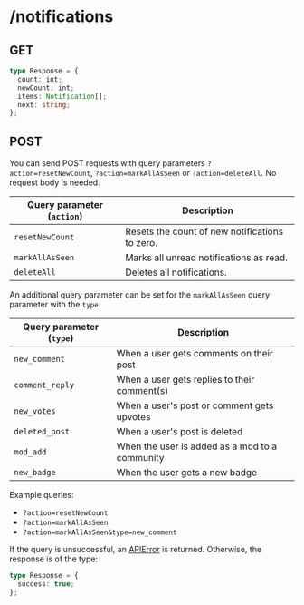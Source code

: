 # /notifications

## GET

```ts
type Response = {
  count: int;
  newCount: int;
  items: Notification[];
  next: string;
};
```

## POST

You can send POST requests with query parameters `?action=resetNewCount`, `?action=markAllAsSeen` or `?action=deleteAll`. No request body is needed.

| Query parameter (`action`) | Description                                    |
| -------------------------- | ---------------------------------------------- |
| `resetNewCount`            | Resets the count of new notifications to zero. |
| `markAllAsSeen`            | Marks all unread notifications as read.        |
| `deleteAll`                | Deletes all notifications.                     |

An additional query parameter can be set for the `markAllAsSeen` query parameter with the `type`.

| Query parameter (`type`) | Description                                    |
| ------------------------ | ---------------------------------------------- |
| `new_comment`            | When a user gets comments on their post        |
| `comment_reply`          | When a user gets replies to their comment(s)   |
| `new_votes`              | When a user's post or comment gets upvotes     |
| `deleted_post`           | When a user's post is deleted                  |
| `mod_add`                | When the user is added as a mod to a community |
| `new_badge`              | When the user gets a new badge                 |

Example queries:

- `?action=resetNewCount`
- `?action=markAllAsSeen`
- `?action=markAllAsSeen&type=new_comment`

If the query is unsuccessful, an [APIError](/errors/) is returned. Otherwise, the response is of the type:

```ts
type Response = {
  success: true;
};
```
